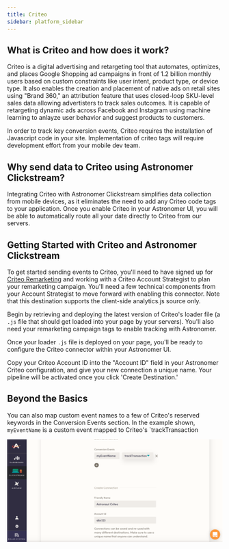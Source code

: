 ```yaml
---
title: Criteo
sidebar: platform_sidebar
---
```


## What is Criteo and how does it work?

Criteo is a digital advertising and retargeting tool that automates, optimizes, and places Google Shopping ad campaigns in front of 1.2 billion monthly users based on custom constraints like user intent, product type, or device type. It also enables the creation and placement of native ads on retail sites using "Brand 360," an attribution feature that uses closed-loop SKU-level sales data allowing advertisters to track sales outcomes. It is capable of retargeting dynamic ads across Facebook and Instagram using machine learning to anlayze user behavior and suggest products to customers.

In order to track key conversion events, Criteo requires the installation of Javascript code in your site. Implementation of criteo tags will require development effort from your mobile dev team.

## Why send data to Criteo using Astronomer Clickstream?

Integrating Criteo with Astronomer Clickstream simplifies data collection from mobile devices, as it eliminates the need to add any Criteo code tags to your application. Once you enable Criteo in your Astronomer UI, you will be able to automatically route all your date directly to Criteo from our servers. 


## Getting Started with Criteo and Astronomer Clickstream
To get started sending events to Criteo, you'll need to have signed up for [Criteo Remarketing](http://www.criteo.com/) and working with a Criteo Account Strategist to plan your remarketing campaign.  You'll need a few technical components from your Account Strategist to move forward with enabling this connector. Note that this destination supports the client-side analytics.js source only.

Begin by retrieving and deploying the latest version of Criteo's loader file (a `.js` file that should get loaded into your page by your servers).  You'll also need your remarketing campaign tags to enable tracking with Astronomer.

Once your loader `.js` file is deployed on your page, you'll be ready to configure the Criteo connector within your Astronomer UI.  

Copy your Criteo Account ID into the "Account ID" field in your Astronomer Criteo configuration, and give your new connection a unique name. Your pipeline will be activated once you click 'Create Destination.'

## Beyond the Basics

You can also map custom event names to a few of Criteo's reserved keywords in the Conversion Events section. In the example shown, `myEventName` is a custom event mapped to Criteo's `trackTransaction 

![criteo1](../../../images/criteo1.png)
